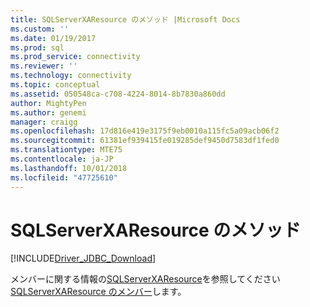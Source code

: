 ```yaml
---
title: SQLServerXAResource のメソッド |Microsoft Docs
ms.custom: ''
ms.date: 01/19/2017
ms.prod: sql
ms.prod_service: connectivity
ms.reviewer: ''
ms.technology: connectivity
ms.topic: conceptual
ms.assetid: 050548ca-c708-4224-8014-8b7830a860dd
author: MightyPen
ms.author: genemi
manager: craigg
ms.openlocfilehash: 17d816e419e3175f9eb0010a115fc5a09acb06f2
ms.sourcegitcommit: 61381ef939415fe019285def9450d7583df1fed0
ms.translationtype: MTE75
ms.contentlocale: ja-JP
ms.lasthandoff: 10/01/2018
ms.locfileid: "47725610"
---
```

# <a name="sqlserverxaresource-methods"></a>SQLServerXAResource のメソッド
[!INCLUDE[Driver_JDBC_Download](../../../includes/driver_jdbc_download.md)]

  メンバーに関する情報の[SQLServerXAResource](../../../connect/jdbc/reference/sqlserverxaresource-class.md)を参照してください[SQLServerXAResource のメンバー](../../../connect/jdbc/reference/sqlserverxaresource-members.md)します。  
  
  
